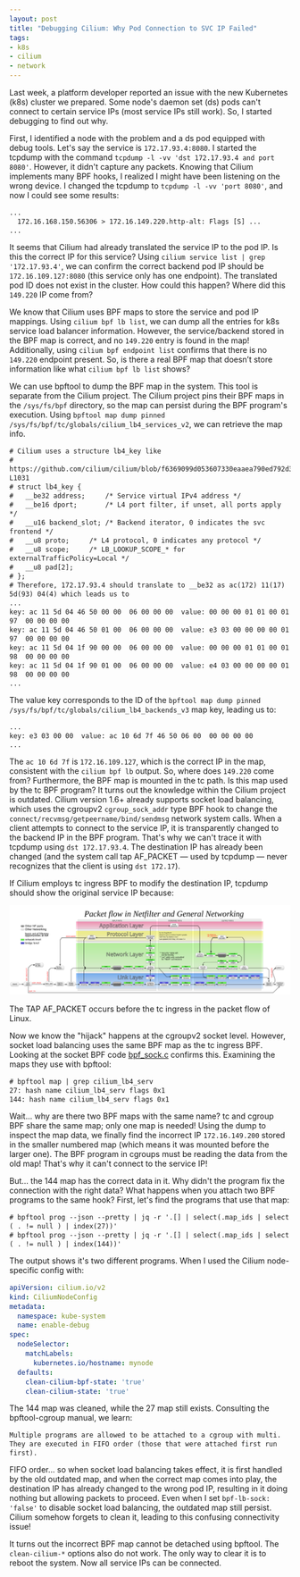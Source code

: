 ```yaml
---
layout: post
title: "Debugging Cilium: Why Pod Connection to SVC IP Failed"
tags:
- k8s
- cilium
- network
---
```


Last week, a platform developer reported an issue with the new Kubernetes (k8s) cluster we prepared. Some node's daemon set (ds) pods can't connect to certain service IPs (most service IPs still work). So, I started debugging to find out why.

First, I identified a node with the problem and a ds pod equipped with debug tools. Let's say the service is `172.17.93.4:8080`. I started the tcpdump with the command `tcpdump -l -vv 'dst 172.17.93.4 and port 8080'`. However, it didn't capture any packets. Knowing that Cilium implements many BPF hooks, I realized I might have been listening on the wrong device. I changed the tcpdump to `tcpdump -l -vv 'port 8080'`, and now I could see some results:

```plaintext
...
  172.16.168.150.56306 > 172.16.149.220.http-alt: Flags [S] ...
...
```

It seems that Cilium had already translated the service IP to the pod IP. Is this the correct IP for this service? Using `cilium service list | grep '172.17.93.4'`, we can confirm the correct backend pod IP should be `172.16.109.127:8080` (this service only has one endpoint). The translated pod ID does not exist in the cluster. How could this happen? Where did this `149.220` IP come from?

We know that Cilium uses BPF maps to store the service and pod IP mappings. Using `cilium bpf lb list`, we can dump all the entries for k8s service load balancer information. However, the service/backend stored in the BPF map is correct, and no `149.220` entry is found in the map! Additionally, using `cilium bpf endpoint list` confirms that there is no `149.220` endpoint present. So, is there a real BPF map that doesn’t store information like what `cilium bpf lb list` shows?

We can use bpftool to dump the BPF map in the system. This tool is separate from the Cilium project. The Cilium project pins their BPF maps in the `/sys/fs/bpf` directory, so the map can persist during the BPF program's execution. Using `bpftool map dump pinned /sys/fs/bpf/tc/globals/cilium_lb4_services_v2`, we can retrieve the map info.

```
# Cilium uses a structure lb4_key like
# https://github.com/cilium/cilium/blob/f6369099d053607330eaaea790ed792d3d784c6e/bpf/lib/common.h#L1024-L1031
# struct lb4_key {
#	__be32 address;		/* Service virtual IPv4 address */
#	__be16 dport;		/* L4 port filter, if unset, all ports apply */
#	__u16 backend_slot;	/* Backend iterator, 0 indicates the svc frontend */
#	__u8 proto;		/* L4 protocol, 0 indicates any protocol */
#	__u8 scope;		/* LB_LOOKUP_SCOPE_* for externalTrafficPolicy=Local */
#	__u8 pad[2];
# };
# Therefore, 172.17.93.4 should translate to __be32 as ac(172) 11(17) 5d(93) 04(4) which leads us to
...
key: ac 11 5d 04 46 50 00 00  06 00 00 00  value: 00 00 00 01 01 00 01 97  00 00 00 00
key: ac 11 5d 04 46 50 01 00  06 00 00 00  value: e3 03 00 00 00 00 01 97  00 00 00 00
key: ac 11 5d 04 1f 90 00 00  06 00 00 00  value: 00 00 00 01 01 00 01 98  00 00 00 00
key: ac 11 5d 04 1f 90 01 00  06 00 00 00  value: e4 03 00 00 00 00 01 98  00 00 00 00
...
```

The value key corresponds to the ID of the `bpftool map dump pinned /sys/fs/bpf/tc/globals/cilium_lb4_backends_v3` map key, leading us to:

```
...
key: e3 03 00 00  value: ac 10 6d 7f 46 50 06 00  00 00 00 00
...
```

The `ac 10 6d 7f` is `172.16.109.127`, which is the correct IP in the map, consistent with the `cilium bpf lb` output. So, where does `149.220` come from? Furthermore, the BPF map is mounted in the tc path. Is this map used by the tc BPF program? It turns out the knowledge within the Cilium project is outdated. Cilium version 1.6+ already supports socket load balancing, which uses the cgroupv2 `cgroup_sock_addr` type BPF hook to change the `connect/recvmsg/getpeername/bind/sendmsg` network system calls. When a client attempts to connect to the service IP, it is transparently changed to the backend IP in the BPF program. That's why we can't trace it with tcpdump using `dst 172.17.93.4`. The destination IP has already been changed (and the system call tap AF_PACKET — used by tcpdump — never recognizes that the client is using `dst 172.17`).

If Cilium employs tc ingress BPF to modify the destination IP, tcpdump should show the original service IP because:

![network_packet_flow](https://raw.githubusercontent.com/dispensable/blog/refs/heads/master/_posts/images/packet_flow_in_netfilter_and_genetic_network.png)

The TAP AF_PACKET occurs before the tc ingress in the packet flow of Linux.

Now we know the "hijack" happens at the cgroupv2 socket level. However, socket load balancing uses the same BPF map as the tc ingress BPF. Looking at the socket BPF code [bpf_sock.c](https://github.com/cilium/cilium/blob/main/bpf/bpf_sock.c) confirms this. Examining the maps they use with bpftool:

```
# bpftool map | grep cilium_lb4_serv
27: hash name cilium_lb4_serv flags 0x1
144: hash name cilium_lb4_serv flags 0x1
```

Wait... why are there two BPF maps with the same name? tc and cgroup BPF share the same map; only one map is needed! Using the dump to inspect the map data, we finally find the incorrect IP `172.16.149.200` stored in the smaller numbered map (which means it was mounted before the larger one). The BPF program in cgroups must be reading the data from the old map! That's why it can't connect to the service IP!

But... the 144 map has the correct data in it. Why didn't the program fix the connection with the right data? What happens when you attach two BPF programs to the same hook? First, let's find the programs that use that map:

```
# bpftool prog --json --pretty | jq -r '.[] | select(.map_ids | select ( . != null ) | index(27))'
# bpftool prog --json --pretty | jq -r '.[] | select(.map_ids | select ( . != null ) | index(144))'
```

The output shows it's two different programs. When I used the Cilium node-specific config with:

```yaml
apiVersion: cilium.io/v2
kind: CiliumNodeConfig
metadata:
  namespace: kube-system
  name: enable-debug
spec:
  nodeSelector:
    matchLabels:
      kubernetes.io/hostname: mynode
  defaults:
    clean-cilium-bpf-state: 'true'
    clean-cilium-state: 'true'
```

The 144 map was cleaned, while the 27 map still exists. Consulting the bpftool-cgroup manual, we learn:

```
Multiple programs are allowed to be attached to a cgroup with multi. They are executed in FIFO order (those that were attached first run first).
```

FIFO order... so when socket load balancing takes effect, it is first handled by the old outdated map, and when the correct map comes into play, the destination IP has already changed to the wrong pod IP, resulting in it doing nothing but allowing packets to proceed. Even when I set `bpf-lb-sock: 'false'` to disable socket load balancing, the outdated map still persist. Cilium somehow forgets to clean it, leading to this confusing connectivity issue!

It turns out the incorrect BPF map cannot be detached using bpftool. The `clean-cilium-*` options also do not work. The only way to clear it is to reboot the system. Now all service IPs can be connected.

